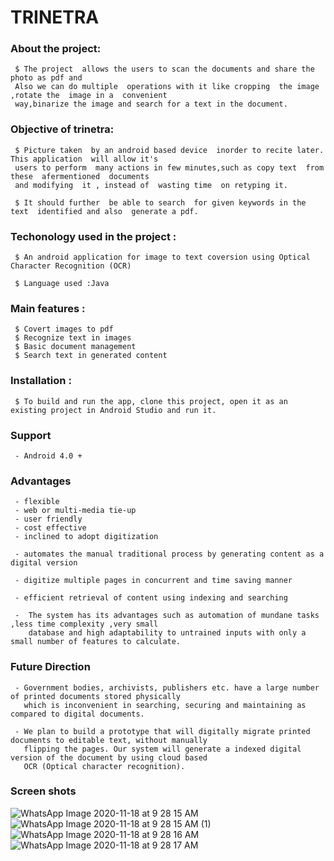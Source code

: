 # TRINETRA
### About the project:

     $ The project  allows the users to scan the documents and share the photo as pdf and
     Also we can do multiple  operations with it like cropping  the image ,rotate the  image in a  convenient
     way,binarize the image and search for a text in the document.
    
### Objective of trinetra:

     $ Picture taken  by an android based device  inorder to recite later. This application  will allow it's
     users to perform  many actions in few minutes,such as copy text  from these  afermentioned  documents 
     and modifying  it , instead of  wasting time  on retyping it.
    
     $ It should further  be able to search  for given keywords in the text  identified and also  generate a pdf.
    
### Techonology used in the project :
     
     $ An android application for image to text coversion using Optical Character Recognition (OCR)
     
     $ Language used :Java
     
### Main features :
       
     $ Covert images to pdf
     $ Recognize text in images
     $ Basic document management
     $ Search text in generated content
       
 ### Installation :
 
     $ To build and run the app, clone this project, open it as an existing project in Android Studio and run it.
      
  
 ### Support

     - Android 4.0 +


 ### Advantages

     - flexible
     - web or multi-media tie-up
     - user friendly
     - cost effective
     - inclined to adopt digitization
     
     - automates the manual traditional process by generating content as a digital version
     
     - digitize multiple pages in concurrent and time saving manner
     
     - efficient retrieval of content using indexing and searching
     
     -  The system has its advantages such as automation of mundane tasks ,less time complexity ,very small
        database and high adaptability to untrained inputs with only a small number of features to calculate.
        
### Future Direction

     - Government bodies, archivists, publishers etc. have a large number of printed documents stored physically
       which is inconvenient in searching, securing and maintaining as compared to digital documents.

     - We plan to build a prototype that will digitally migrate printed documents to editable text, without manually 
       flipping the pages. Our system will generate a indexed digital version of the document by using cloud based 
       OCR (Optical character recognition).
       
 ### Screen shots
   ![WhatsApp Image 2020-11-18 at 9 28 15 AM](https://user-images.githubusercontent.com/69378318/99481838-fc470e80-2980-11eb-8772-435ff0d0aae9.jpeg)
   ![WhatsApp Image 2020-11-18 at 9 28 15 AM (1)](https://user-images.githubusercontent.com/69378318/99482368-bc345b80-2981-11eb-99ae-5788eb29d23b.jpeg)
   ![WhatsApp Image 2020-11-18 at 9 28 16 AM](https://user-images.githubusercontent.com/69378318/99482689-88a60100-2982-11eb-8117-c23d2b986c90.jpeg)
   ![WhatsApp Image 2020-11-18 at 9 28 17 AM](https://user-images.githubusercontent.com/69378318/99483695-c60b8e00-2984-11eb-9f19-ab3e4302bbe3.jpeg)


   




